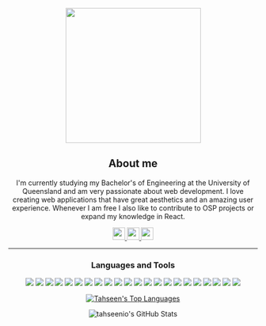 <p align="center"><img width="273px" src="https://i.giphy.com/media/D2N1zK8BiKZYOzI4fQ/giphy.webp"></p>

<div class="myWrapper" align="center" markdown="1">

## About me

I'm currently studying my Bachelor's of Engineering at the University of Queensland and am very passionate about web development. I love creating web applications that have great aesthetics and an amazing user experience. Whenever I am free I also like to contribute to OSP projects or expand my knowledge in React.
    
<a href="https://tahseen.com.au">
    <img src="https://img.shields.io/badge/ePORTFOLIO-green?style=for-the-badge" height=25>
</a> 
<a href="mailto:tahseenislam@outlook.com.au">
    <img src="https://img.shields.io/badge/EMAIL-blue?style=for-the-badge" height=25>
</a> 
<a href="https://www.linkedin.com/in/tahseen1/">
    <img src="https://img.shields.io/badge/linkedin-%230077B5.svg?&style=for-the-badge&logo=linkedin&logoColor=white" height=25>
</a> 

<hr>

<h3 align="center">Languages and Tools</h3>
<p align="center">
  <img src="https://img.shields.io/badge/Visual%20Studio%20Code-0078d7.svg?style=for-the-badge&logo=visual-studio-code&logoColor=white" >
  <img src="https://img.shields.io/badge/react-%2320232a.svg?style=for-the-badge&logo=react&logoColor=%2361DAFB" >
  <img src="https://img.shields.io/badge/react_native-%2320232a.svg?style=for-the-badge&logo=react&logoColor=%2361DAFB" >
  <img src="https://img.shields.io/badge/typescript-%23007ACC.svg?style=for-the-badge&logo=typescript&logoColor=white" >
  <img src="https://img.shields.io/badge/javascript-%23323330.svg?style=for-the-badge&logo=javascript&logoColor=%23F7DF1E" >
  <img src="https://img.shields.io/badge/html5-%23E34F26.svg?style=for-the-badge&logo=html5&logoColor=white" >
  <img src="https://img.shields.io/badge/css3-%231572B6.svg?style=for-the-badge&logo=css3&logoColor=white" >
  <img src="https://img.shields.io/badge/tailwindcss-%2338B2AC.svg?style=for-the-badge&logo=tailwind-css&logoColor=white" >
  <img src="https://img.shields.io/badge/Framer-black?style=for-the-badge&logo=framer&logoColor=blue" >
  <img src="https://img.shields.io/badge/SASS-hotpink.svg?style=for-the-badge&logo=SASS&logoColor=white" >
  <img src="https://img.shields.io/badge/git-%23F05033.svg?style=for-the-badge&logo=git&logoColor=white" >
  <img src="https://img.shields.io/badge/-cypress-%23E5E5E5?style=for-the-badge&logo=cypress&logoColor=058a5e" >
  <img src="https://img.shields.io/badge/-jest-%23C21325?style=for-the-badge&logo=jest&logoColor=white" >
  <img src="https://img.shields.io/badge/vercel-%23000000.svg?style=for-the-badge&logo=vercel&logoColor=white" >
  <img src="https://img.shields.io/badge/Next-black?style=for-the-badge&logo=next.js&logoColor=white" >
  <img src="https://img.shields.io/badge/Firebase-039BE5?style=for-the-badge&logo=Firebase&logoColor=white" >
  <img src="https://img.shields.io/badge/Supabase-3ECF8E?style=for-the-badge&logo=supabase&logoColor=white" >
  <img src="https://img.shields.io/badge/node.js-6DA55F?style=for-the-badge&logo=node.js&logoColor=white" >
  <img src="https://img.shields.io/badge/express.js-%23404d59.svg?style=for-the-badge&logo=express&logoColor=%2361DAFB" >
  <img src="https://img.shields.io/badge/figma-%23F24E1E.svg?style=for-the-badge&logo=figma&logoColor=white" >
  <img src="https://img.shields.io/badge/unity-%23000000.svg?style=for-the-badge&logo=unity&logoColor=white" >
  <img src="https://img.shields.io/badge/c%23-%23239120.svg?style=for-the-badge&logo=c-sharp&logoColor=white" >
</p>

<a href="https://github.com/tahseenio/github-readme-stats"><img alt="Tahseen's Top Languages" src="https://github-readme-stats.vercel.app/api/top-langs/?username=tahseenio&langs_count=8&count_private=true&layout=compact&theme=react&hide_border=true&bg_color=0D1117" /></a>

<p align="center"><img alt="tahseenio's GitHub Stats" src="https://github-readme-stats.vercel.app/api?username=tahseenio&show_icons=true&hide_border=true&count_private=true&theme=react"></p>

<div class="myWrapper" align="center" markdown="1">

